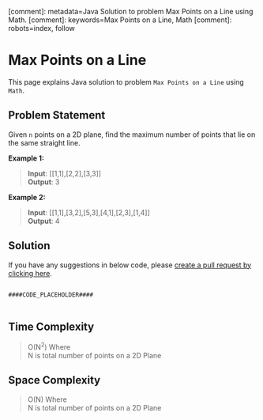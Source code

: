[comment]: metadata=Java Solution to problem Max Points on a Line using Math.
[comment]: keywords=Max Points on a Line, Math
[comment]: robots=index, follow


<h1>Max Points on a Line</h1>
<p>
This page explains Java solution to problem <code class="inline">Max Points on a Line</code> using <code class="inline">Math</code>.
</p>


<h2 class="heading">Problem Statement</h2>
<p>
Given <code class="inline">n</code> points on a 2D plane, find the maximum number of points that lie on the same straight line.
</p>

<b>Example 1:</b>
<blockquote>
<p>
<b>Input</b>: [[1,1],[2,2],[3,3]]<br/>
<b>Output</b>: 3<br/>
</p>
</blockquote>

<b>Example 2:</b>
<blockquote>
<p>
<b>Input</b>: [[1,1],[3,2],[5,3],[4,1],[2,3],[1,4]]<br/>
<b>Output</b>: 4<br/>
</p>
</blockquote>


<h2 class="heading">Solution</h2>
If you have any suggestions in below code, please <a href="####LINK_PLACEHOLDER####" target="_blank" rel="noopener noreferrer" class="absolute">create a pull request by clicking here</a>.
<pre>
<code class="language-java">
####CODE_PLACEHOLDER####
</code>
</pre>


<h2 class="heading">Time Complexity</h2>
<blockquote>
<p>
O(N<sup>2</sup>) Where <br />
N is total number of points on a 2D Plane
</p>
</blockquote>


<h2 class="heading">Space Complexity</h2>
<blockquote>
<p>
O(N) Where <br />
N is total number of points on a 2D Plane
</p>
</blockquote>